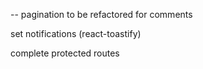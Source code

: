 
-- pagination to be refactored for comments

set notifications (react-toastify)

complete protected routes